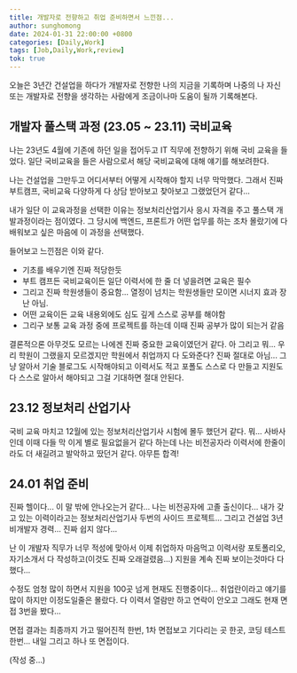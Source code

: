 ```yaml
---
title: 개발자로 전향하고 취업 준비하면서 느낀점...
author: sunghomong
date: 2024-01-31 22:00:00 +0800
categories: [Daily,Work]
tags: [Job,Daily,Work,review]
tok: true
---
```


오늘은 3년간 건설업을 하다가 개발자로 전향한 나의 지금을 기록하며 나중의 나 자신 또는 개발자로 전향을 생각하는 사람에게 조금이나마 도움이 될까 기록해본다.


## 개발자 풀스택 과정 (23.05 ~ 23.11) 국비교육

나는 23년도 4월에 기존에 하던 일을 접어두고 IT 직무에 전향하기 위해 국비 교육을 들었다. 일단 국비교육을 들은 사람으로서 해당 국비교육에 대해 얘기를 해보려한다.

나는 건설업을 그만두고 어디서부터 어떻게 시작해야 할지 너무 막막했다. 그래서 진짜 부트캠프, 국비교육 다양하게 다 상담 받아보고 찾아보고 그랬었던거 같다...

내가 일단 이 교육과정을 선택한 이유는 정보처리산업기사 응시 자격을 주고 풀스택 개발과정이라는 점이였다. 그 당시에 백엔드, 프론트가 어떤 업무를 하는 조차 몰랐기에 다 배워보고 싶은 마음에 이 과정을 선택했다.

들어보고 느낀점은 이와 같다.
- 기초를 배우기엔 진짜 적당한듯
- 부트 캠프든 국비교육이든 일단 이력서에 한 줄 더 넣을려면 교육은 필수
- 그리고 진짜 학원생들이 중요함... 열정이 넘치는 학원생들만 모이면 시너지 효과 장난 아님.
- 어떤 교육이든 교육 내용외에도 심도 깊게 스스로 공부를 해야함
- 그리구 보통 교육 과정 중에 프로젝트를 하는데 이때 진짜 공부가 많이 되는거 같음
  
결론적으론 아무것도 모르는 나에겐 진짜 중요한 교육이였던거 같다. 아 그리고 뭐... 우리 학원이 그랬을지 모르겠지만 학원에서 취업까지 다 도와준다? 진짜 절대로 아님... 그냥 알아서 기술 블로그도 시작해야되고 이력서도 적고 포폴도 스스로 다 만들고 지원도 다 스스로 알아서 해야되고 그걸 기대하면 절대 안된다.


## 23.12 정보처리 산업기사

국비 교육 마치고 12월에 있는 정보처리산업기사 시험에 몰두 했던거 같다. 뭐... 사바사인데 이때 다들 막 이게 별로 필요없을거 같다 하는데 나는 비전공자라 이력서에 한줄이라도 더 새길려고 발악하고 땄던거 같다. 아무튼 합격!

## 24.01 취업 준비

진짜 헬이다... 이 말 밖에 안나오는거 같다... 나는 비전공자에 고졸 출신이다... 내가 갖고 있는 이력이라고는 정보처리산업기사 두번의 사이드 프로젝트... 그리고 건설업 3년 비개발자 경력... 진짜 쉽지 않다...

난 이 개발자 직무가 너무 적성에 맞아서 이제 취업하자 마음먹고 이력서랑 포토폴리오, 자기소개서 다 작성하고(이것도 진짜 오래걸렸음...) 지원을 계속 진짜 보이는것마다 다했다... 

수정도 엄청 많이 하면서 지원을 100곳 넘게 현재도 진행중이다... 취업란이라고 얘기를 많이 하지만 이정도일줄은 몰랐다. 다 이력서 열람만 하고 연락이 안오고 그래도 현재 면접 3번을 봤다...

면접 결과는 최종까지 가고 떨어진적 한번, 1차 면접보고 기다리는 곳 한곳, 코딩 테스트 한번... 내일 그리고 하나 또 면접이다.

(작성 중...)